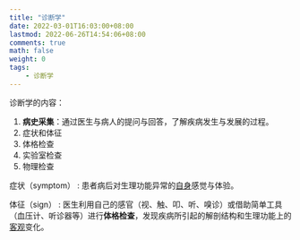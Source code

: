 ```yaml
---
title: "诊断学"
date: 2022-03-01T16:03:00+08:00
lastmod: 2022-06-26T14:54:06+08:00
comments: true
math: false
weight: 0
tags:
    - 诊断学
---
```


诊断学的内容：

1. **病史采集**：通过医生与病人的提问与回答，了解疾病发生与发展的过程。
2. 症状和体征
3. 体格检查
4. 实验室检查
5. 物理检查

症状（symptom）
: 患者病后对生理功能异常的<ins>自身</ins>感觉与体验。

体征（sign）
: 医生利用自己的感官（视、触、叩、听、嗅诊）或借助简单工具（血压计、听诊器等）进行**体格检查**，发现疾病所引起的解剖结构和生理功能上的<ins>客观</ins>变化。

